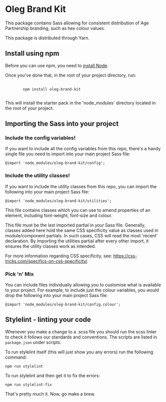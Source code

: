 # Oleg Brand Kit

This package contains Sass allowing for consistent distribution of Age Partnership branding, such as hex colour values.

This package is distributed through Yarn.

## Install using npm

Before you can use npm, you need to [install Node](https://nodejs.org/en/download/).

Once you've done that, in the root of your project directory, run:

<pre>
    <code>
        npm install oleg-brand-kit
    </code>
</pre>

This will install the starter pack in the 'node_modules' directory located in the root of your project.

## Importing the Sass into your project

### Include the config variables!

If you want to include all the config variables from this repo, there's a handy single file you need to import into your main project Sass file:

`@import 'node_modules/oleg-brand-kit/config';`

### Include the utility classes!

If you want to include the utility classes from this repo, you can import the following into your main project Sass file:

`@import 'node_modules/oleg-brand-kit/utilities';`

This file contains classes which you can use to amend properties of an element, including font-weight, font-size and colour.

This file must be the last imported partial in your Sass file. Generally, classes added here hold the same CSS specificity value as classes used in module/component partials. In such cases, CSS will read the most 'recent' declaration. By importing the utilities partial after every other import, it ensures the utility classes work as intended.

For more information regarding CSS specificity, see: https://css-tricks.com/specifics-on-css-specificity/.

### Pick 'n' Mix

You can include files individually allowing you to customise what is available to your project. For example, to include just the colour variables, you would drop the following into your main project Sass file:

`@import 'node_modules/oleg-brand-kit/config.colour';`

## Stylelint - linting your code

Whenever you make a change to a .scss file you should run the scss linter to check it follows our standards and conventions. The scripts are listed in `package.json` under scripts.

To run stylelint itself (this will just show you any errors) run the following command:

`npm run stylelint`

To run stylelint and then get it to fix the errors:

`npm run stylelint-fix`


That's pretty much it. Now, go make a brew.
